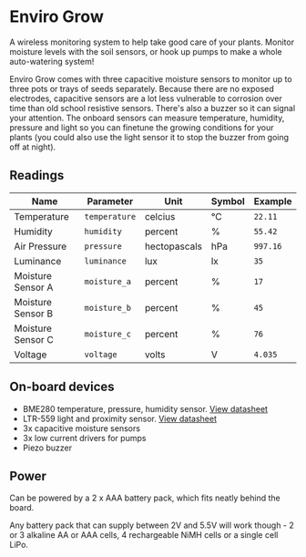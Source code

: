 # Enviro Grow

A wireless monitoring system to help take good care of your plants. Monitor moisture levels with the soil sensors, or hook up pumps to make a whole auto-watering system!

Enviro Grow comes with three capacitive moisture sensors to monitor up to three pots or trays of seeds separately. Because there are no exposed electrodes, capacitive sensors are a lot less vulnerable to corrosion over time than old school resistive sensors. There's also a buzzer so it can signal your attention. The onboard sensors can measure temperature, humidity, pressure and light so you can finetune the growing conditions for your plants (you could also use the light sensor it to stop the buzzer from going off at night).

## Readings

|Name|Parameter|Unit|Symbol|Example|
|---|---|---|---|---|
|Temperature|`temperature`|celcius|°C|`22.11`|
|Humidity|`humidity`|percent|%|`55.42`|
|Air Pressure|`pressure`|hectopascals|hPa|`997.16`|
|Luminance|`luminance`|lux|lx|`35`|
|Moisture Sensor A|`moisture_a`|percent|%|`17`|
|Moisture Sensor B|`moisture_b`|percent|%|`45`|
|Moisture Sensor C|`moisture_c`|percent|%|`76`|
|Voltage|`voltage`|volts|V|`4.035`|

## On-board devices

- BME280 temperature, pressure, humidity sensor. [View datasheet](https://www.bosch-sensortec.com/media/boschsensortec/downloads/datasheets/bst-bme280-ds002.pdf)
- LTR-559 light and proximity sensor. [View datasheet](https://optoelectronics.liteon.com/upload/download/ds86-2013-0003/ltr-559als-01_ds_v1.pdf)
- 3x capacitive moisture sensors
- 3x low current drivers for pumps
- Piezo buzzer

## Power

Can be powered by a 2 x AAA battery pack, which fits neatly behind the board.

Any battery pack that can supply between 2V and 5.5V will work though - 2 or 3 alkaline AA or AAA cells, 4 rechargeable NiMH cells or a single cell LiPo.
